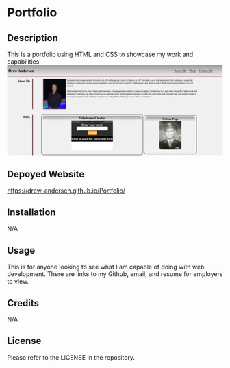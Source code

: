 # Portfolio

## Description

This is a portfolio using HTML and CSS to showcase my work and capabilities.
![alt text](<assets/images/Portfolio Picture.png>)

## Depoyed Website
https://drew-andersen.github.io/Portfolio/

## Installation

N/A

## Usage

This is for anyone looking to see what I am capable of doing with web development. There are links to my Github, email, and resume for employers to view.

## Credits

N/A

## License

Please refer to the LICENSE in the repository.